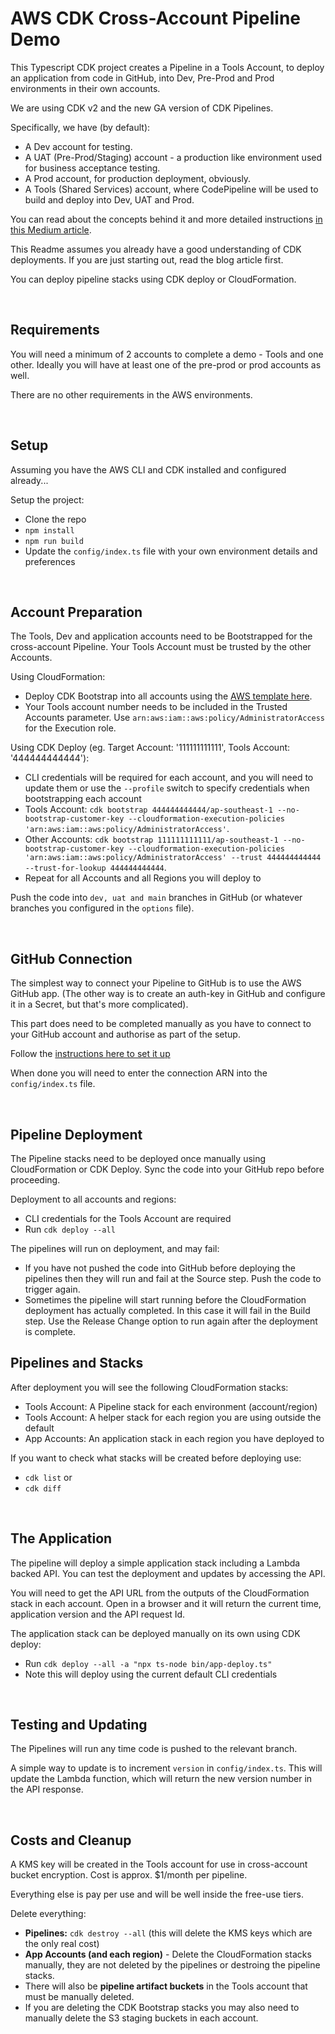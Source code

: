 # AWS CDK Cross-Account Pipeline Demo

This Typescript CDK project creates a Pipeline in a Tools Account, to deploy an application from code in GitHub,
into Dev, Pre-Prod and Prod environments in their own accounts.

We are using CDK v2 and the new GA version of CDK Pipelines.

Specifically, we have (by default):
- A Dev account for testing.
- A UAT (Pre-Prod/Staging) account - a production like environment used for business acceptance testing.
- A Prod account, for production deployment, obviously.
- A Tools (Shared Services) account, where CodePipeline will be used to build and deploy into Dev, UAT and Prod.

You can read about the concepts behind it and more detailed instructions [in this Medium article](https://markilott.medium.com/cdk-cross-account-pipelines-3126e0434b0c).

This Readme assumes you already have a good understanding of CDK deployments. If you are just starting out, read the blog article first.

You can deploy pipeline stacks using CDK deploy or CloudFormation.

&nbsp;

## Requirements

You will need a minimum of 2 accounts to complete a demo - Tools and one other. Ideally you will have at least one of
the pre-prod or prod accounts as well.

There are no other requirements in the AWS environments.

&nbsp;

## Setup

Assuming you have the AWS CLI and CDK installed and configured already...

Setup the project:
- Clone the repo
- `npm install`
- `npm run build`
- Update the `config/index.ts` file with your own environment details and preferences

&nbsp;

## Account Preparation

The Tools, Dev and application accounts need to be Bootstrapped for the cross-account Pipeline. Your Tools Account must be trusted by the other Accounts.

Using CloudFormation:
- Deploy CDK Bootstrap into all accounts using the [AWS template here](https://github.com/aws/aws-cdk/blob/master/packages/aws-cdk/lib/api/bootstrap/bootstrap-template.yaml).
- Your Tools account number needs to be included in the Trusted Accounts parameter. Use `arn:aws:iam::aws:policy/AdministratorAccess` for the Execution role.

Using CDK Deploy (eg. Target Account: '111111111111', Tools Account: '444444444444'):
- CLI credentials will be required for each account, and you will need to update them or use the `--profile` switch to specify credentials when bootstrapping each account
- Tools Account: `cdk bootstrap 444444444444/ap-southeast-1 --no-bootstrap-customer-key --cloudformation-execution-policies 'arn:aws:iam::aws:policy/AdministratorAccess'`.
- Other Accounts: `cdk bootstrap 111111111111/ap-southeast-1 --no-bootstrap-customer-key --cloudformation-execution-policies 'arn:aws:iam::aws:policy/AdministratorAccess' --trust 444444444444 --trust-for-lookup 444444444444`.
- Repeat for all Accounts and all Regions you will deploy to

Push the code into `dev, uat and main` branches in GitHub (or whatever branches you configured in the `options` file).

&nbsp;

## GitHub Connection

The simplest way to connect your Pipeline to GitHub is to use the AWS GitHub app. (The other way is to create an auth-key in GitHub and configure it in a Secret, but that's more complicated).

This part does need to be completed manually as you have to connect to your GitHub account and authorise as part of the setup.

Follow the [instructions here to set it up](https://docs.aws.amazon.com/dtconsole/latest/userguide/connections-create-github.html)

When done you will need to enter the connection ARN into the `config/index.ts` file.

&nbsp;

## Pipeline Deployment

The Pipeline stacks need to be deployed once manually using CloudFormation or CDK Deploy. Sync the code into your GitHub repo before proceeding.

Deployment to all accounts and regions:
- CLI credentials for the Tools Account are required
- Run `cdk deploy --all`

The pipelines will run on deployment, and may fail:
- If you have not pushed the code into GitHub before deploying the pipelines then they will run and fail at the Source step. Push the code to trigger again.
- Sometimes the pipeline will start running before the CloudFormation deployment has actually completed. In this case it will fail in the Build step. Use the Release Change option to run again after the deployment is complete.

## Pipelines and Stacks

After deployment you will see the following CloudFormation stacks:
- Tools Account: A Pipeline stack for each environment (account/region)
- Tools Account: A helper stack for each region you are using outside the default
- App Accounts: An application stack in each region you have deployed to

If you want to check what stacks will be created before deploying use:
- `cdk list` or
- `cdk diff`

&nbsp;

## The Application

The pipeline will deploy a simple application stack including a Lambda backed API. You can test the deployment and updates by accessing the API.

You will need to get the API URL from the outputs of the CloudFormation stack in each account. Open in a browser and it will return the current time, application version and the API request Id.

The application stack can be deployed manually on its own using CDK deploy:
- Run `cdk deploy --all -a "npx ts-node bin/app-deploy.ts"`
- Note this will deploy using the current default CLI credentials

&nbsp;

## Testing and Updating

The Pipelines will run any time code is pushed to the relevant branch.

A simple way to update is to increment `version` in `config/index.ts`. This will update the Lambda function, which will return the new version number in the API response.

&nbsp;

## Costs and Cleanup

A KMS key will be created in the Tools account for use in cross-account bucket encryption. Cost is approx. $1/month per pipeline.

Everything else is pay per use and will be well inside the free-use tiers.

Delete everything:
- **Pipelines:** `cdk destroy --all` (this will delete the KMS keys which are the only real cost)
- **App Accounts (and each region)** - Delete the CloudFormation stacks manually, they are not deleted by the pipelines or destroing the pipeline stacks.
- There will also be **pipeline artifact buckets** in the Tools account that must be manually deleted.
- If you are deleting the CDK Bootstrap stacks you may also need to manually delete the S3 staging buckets in each account.
